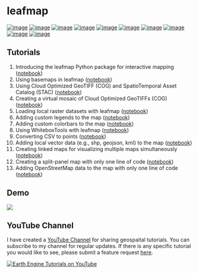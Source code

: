 # leafmap

[![image](https://colab.research.google.com/assets/colab-badge.svg)](https://gishub.org/leafmap-colab)
[![image](https://binder.pangeo.io/badge_logo.svg)](https://binder.pangeo.io/v2/gh/giswqs/leafmap/master)
[![image](https://img.shields.io/pypi/v/leafmap.svg)](https://pypi.python.org/pypi/leafmap)
[![image](https://img.shields.io/conda/vn/conda-forge/leafmap.svg)](https://anaconda.org/conda-forge/leafmap)
[![image](https://pepy.tech/badge/leafmap)](https://pepy.tech/project/leafmap)
[![image](https://github.com/giswqs/leafmap/workflows/docs/badge.svg)](https://leafmap.gishub.org)
[![image](https://github.com/giswqs/leafmap/workflows/build/badge.svg)](https://github.com/giswqs/leafmap/actions?query=workflow%3Abuild)
[![image](https://img.shields.io/badge/License-MIT-yellow.svg)](https://opensource.org/licenses/MIT)
[![image](https://img.shields.io/badge/YouTube-Channel-red)](https://www.youtube.com/c/QiushengWu)
[![image](https://img.shields.io/twitter/follow/giswqs?style=social)](https://twitter.com/giswqs)

## Tutorials

1. Introducing the leafmap Python package for interactive mapping ([notebook](https://leafmap.gishub.org/notebooks/01_leafmap_intro))
2. Using basemaps in leafmap ([notebook](https://leafmap.gishub.org/notebooks/02_using_basemaps))
3. Using Cloud Optimized GeoTIFF (COG) and SpatioTemporal Asset Catalog (STAC) ([notebook](https://leafmap.gishub.org/notebooks/03_cog_stac))
4. Creating a virtual mosaic of Cloud Optimized GeoTIFFs (COG) ([notebook](https://leafmap.gishub.org/notebooks/04_cog_mosaic))
5. Loading local raster datasets with leafmap ([notebook](https://leafmap.gishub.org/notebooks/05_load_raster))
6. Adding custom legends to the map ([notebook](https://leafmap.gishub.org/notebooks/06_legend))
7. Adding custom colorbars to the map ([notebook](https://leafmap.gishub.org/notebooks/07_colorbar))
8. Using WhiteboxTools with leafmap ([notebook](https://leafmap.gishub.org/notebooks/08_whitebox))
9. Converting CSV to points ([notebook](https://leafmap.gishub.org/notebooks/09_csv_to_points))
10. Adding local vector data (e.g., shp, geojson, kml) to the map ([notebook](https://leafmap.gishub.org/notebooks/10_add_vector))
11. Creating linked maps for visualizing multiple maps simultaneously ([notebook](https://leafmap.gishub.org/notebooks/11_linked_maps))
12. Creating a split-panel map with only one line of code ([notebook](https://leafmap.gishub.org/notebooks/12_split_map))
13. Adding OpenStreetMap data to the map with only one line of code ([notebook](https://leafmap.gishub.org/notebooks/13_add_osm))

## Demo

![](https://wetlands.io/file/images/leafmap_demo.gif)

## YouTube Channel

I have created a [YouTube Channel](https://www.youtube.com/c/QiushengWu) for sharing geospaital tutorials. You can subscribe to my channel for regular updates. If there is any specific tutorial you would like to see, please submit a feature request [here](https://github.com/giswqs/leafmap/issues).

[![Earth Engine Tutorials on YouTube](https://wetlands.io/file/images/youtube.png)](https://www.youtube.com/c/QiushengWu)
